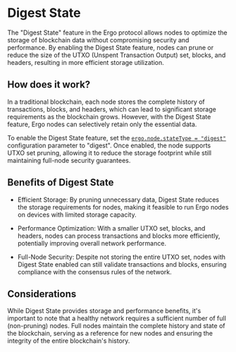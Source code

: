 # Digest State

The "Digest State" feature in the Ergo protocol allows nodes to optimize the storage of blockchain data without compromising security and performance. By enabling the Digest State feature, nodes can prune or reduce the size of the UTXO (Unspent Transaction Output) set, blocks, and headers, resulting in more efficient storage utilization.

## How does it work?

In a traditional blockchain, each node stores the complete history of transactions, blocks, and headers, which can lead to significant storage requirements as the blockchain grows. However, with the Digest State feature, Ergo nodes can selectively retain only the essential data.

To enable the Digest State feature, set the [`ergo.node.stateType = "digest"`](conf-node.md#statetype) configuration parameter to "digest". Once enabled, the node supports UTXO set pruning, allowing it to reduce the storage footprint while still maintaining full-node security guarantees.

## Benefits of Digest State

- Efficient Storage: By pruning unnecessary data, Digest State reduces the storage requirements for nodes, making it feasible to run Ergo nodes on devices with limited storage capacity.

- Performance Optimization: With a smaller UTXO set, blocks, and headers, nodes can process transactions and blocks more efficiently, potentially improving overall network performance.

- Full-Node Security: Despite not storing the entire UTXO set, nodes with Digest State enabled can still validate transactions and blocks, ensuring compliance with the consensus rules of the network.

## Considerations

While Digest State provides storage and performance benefits, it's important to note that a healthy network requires a sufficient number of full (non-pruning) nodes. Full nodes maintain the complete history and state of the blockchain, serving as a reference for new nodes and ensuring the integrity of the entire blockchain's history.

